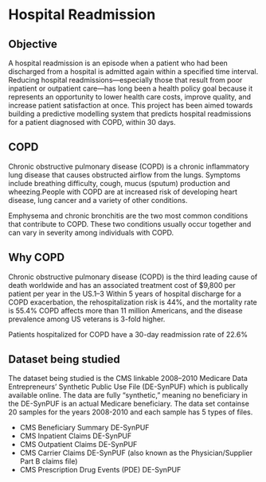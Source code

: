 # Hospital Readmission 
## Objective

A hospital readmission is an episode when a patient who had been discharged from a hospital is admitted again within a specified time interval. Reducing hospital readmissions—especially those that result from poor inpatient or outpatient care—has long been a health policy goal because it represents an opportunity to lower health care costs, improve quality, and increase patient satisfaction at once. This project has been aimed towards building a predictive modelling system that predicts hospital readmissions for a patient diagnosed with COPD, within 30 days. 

## COPD

Chronic obstructive pulmonary disease (COPD) is a chronic inflammatory lung disease that causes obstructed airflow from the lungs. Symptoms include breathing difficulty, cough, mucus (sputum) production and wheezing.People with COPD are at increased risk of developing heart disease, lung cancer and a variety of other conditions.

Emphysema and chronic bronchitis are the two most common conditions that contribute to COPD. These two conditions usually occur together and can vary in severity among individuals with COPD.

## Why COPD

Chronic obstructive pulmonary disease (COPD) is the third leading cause of death worldwide and has an associated treatment cost of $9,800 per patient per year in the US.1–3 Within 5 years of hospital discharge for a COPD exacerbation, the rehospitalization risk is 44%, and the mortality rate is 55.4% COPD affects more than 11 million Americans, and the disease prevalence among US veterans is 3-fold higher.

Patients hospitalized for COPD have a 30-day readmission rate of 22.6%

## Dataset being studied

The dataset being studied is the CMS linkable 2008–2010 Medicare Data Entrepreneurs’ Synthetic Public Use File (DE-SynPUF) which is publically available online. The data are fully “synthetic,” meaning no beneficiary in the DE-SynPUF is an actual Medicare beneficiary. The data set containse 20 samples for the years 2008-2010 and each sample has 5 types of files.
- CMS Beneficiary Summary DE-SynPUF
- CMS Inpatient Claims DE-SynPUF
- CMS Outpatient Claims DE-SynPUF
- CMS Carrier Claims DE-SynPUF (also known as the Physician/Supplier Part B claims file)
- CMS Prescription Drug Events (PDE) DE-SynPUF
